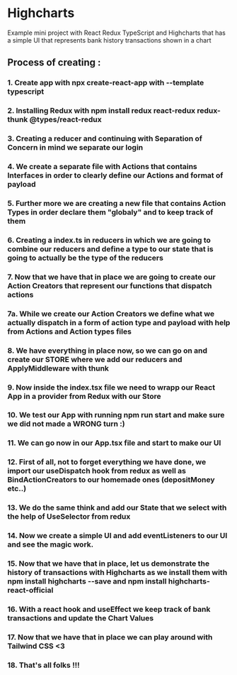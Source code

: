 # Highcharts
Example mini project with React Redux TypeScript and Highcharts that has a simple UI that represents bank history transactions shown in a chart


## Process of creating :
 
### 1. Create app with npx create-react-app with --template typescript

### 2. Installing Redux with npm install redux react-redux redux-thunk @types/react-redux

### 3. Creating a reducer and continuing with Separation of Concern in mind we separate our login

### 4. We create a separate file with Actions that contains Interfaces in order to clearly define our Actions and format of payload

### 5. Further more we are creating a new file that contains Action Types in order declare them "globaly" and to keep track of them

### 6. Creating a index.ts in reducers in which we are going to combine our reducers and define a type to our state that is going to actually be the type of the reducers

### 7. Now that we have that in place we are going to create our Action Creators that represent our functions that dispatch actions

### 7a. While we create our Action Creators we define what we actually dispatch in a form of action type and payload with help from Actions and Action types files

### 8. We have everything in place now, so we can go on and create our STORE where we add our reducers and ApplyMiddleware with thunk

### 9. Now inside the index.tsx file we need to wrapp our React App in a provider from Redux with our Store

### 10. We test our App with running npm run start and make sure we did not made a WRONG turn :)

### 11. We can go now in our App.tsx file and start to make our UI

### 12. First of all, not to forget everything we have done, we import our useDispatch hook from redux as well as BindActionCreators to our homemade ones (depositMoney etc..)

### 13. We do the same think and add our State that we select with the help of UseSelector from redux

### 14. Now we create a simple UI and add eventListeners to our UI and see the magic work. 

### 15. Now that we have that in place, let us demonstrate the history of transactions with Highcharts as we install them with npm install highcharts --save and npm install highcharts-react-official

### 16. With a react hook and useEffect we keep track of bank transactions and update the Chart Values

### 17. Now that we have that in place we can play around with Tailwind CSS <3

### 18. That's all folks !!!
